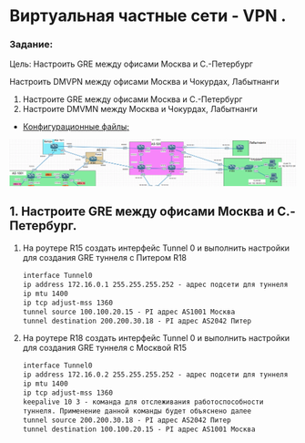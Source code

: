 #  Виртуальная частные сети - VPN .

###  Задание:

Цель: Настроить GRE между офисами Москва и С.-Петербург

Настроить DMVPN между офисами Москва и Чокурдах, Лабытнанги

1. Настроите GRE между офисами Москва и С.-Петербург
2. Настроите DMVMN между Москва и Чокурдах, Лабытнанги




- [Конфигурационные файлы;](config/)

![](Shema.png)

## 1. Настроите GRE между офисами Москва и С.-Петербург.

 1. На роутере R15 создать интерфейс Tunnel 0 и выполнить настройки для создания GRE туннеля с Питером R18

        interface Tunnel0
        ip address 172.16.0.1 255.255.255.252 - адрес подсети для туннеля
        ip mtu 1400
        ip tcp adjust-mss 1360
        tunnel source 100.100.20.15 - PI адрес AS1001 Москва
        tunnel destination 200.200.30.18 - PI адрес AS2042 Питер

 2. На роутере R18 создать интерфейс Tunnel 0 и выполнить настройки для создания GRE туннеля с Москвой R15

        interface Tunnel0
        ip address 172.16.0.2 255.255.255.252 - адрес подсети для туннеля
        ip mtu 1400
        ip tcp adjust-mss 1360
        keepalive 10 3 - команда для отслеживания работоспособности туннеля. Применение данной команды будет объяснено далее
        tunnel source 200.200.30.18 - PI адрес AS2042 Питер
        tunnel destination 100.100.20.15 - PI адрес AS1001 Москва
